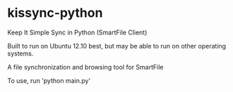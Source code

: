 kissync-python
==============

Keep It Simple Sync in Python (SmartFile Client)

Built to run on Ubuntu 12.10 best, but may be able to run on other operating systems.

A file synchronization and browsing tool for SmartFile

To use, run 'python main.py'
